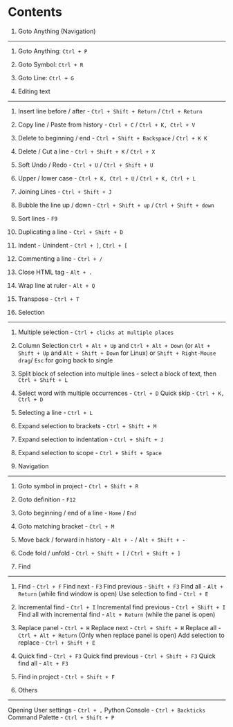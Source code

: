 Contents
=========

1. Goto Anything (Navigation)
------------------------------

1. Goto Anything: `Ctrl + P`
2. Goto Symbol: `Ctrl + R`
3. Goto Line: `Ctrl + G`


2. Editing text
----------------

1.  Insert line before / after - `Ctrl + Shift + Return` / `Ctrl + Return`
2.  Copy line / Paste from history - `Ctrl + C` / `Ctrl + K, Ctrl + V`
3.  Delete to beginning / end - `Ctrl + Shift + Backspace` / `Ctrl + K K`
4.  Delete / Cut a line - `Ctrl + Shift + K` / `Ctrl + X`
5.  Soft Undo / Redo - `Ctrl + U` / `Ctrl + Shift + U`
6.  Upper / lower case - `Ctrl + K, Ctrl + U` / `Ctrl + K, Ctrl + L`
7.  Joining Lines - `Ctrl + Shift + J`
8.  Bubble the line up / down - `Ctrl + Shift + up` / `Ctrl + Shift + down`
9.  Sort lines - `F9`
10. Duplicating a line - `Ctrl + Shift + D`
11. Indent - Unindent - `Ctrl + ]`, `Ctrl + [`
12. Commenting a line - `Ctrl + /`
13. Close HTML tag - `Alt + .`
14. Wrap line at ruler - `Alt + Q`
15. Transpose - `Ctrl + T`


3. Selection
-------------

1. Multiple selection - `Ctrl + clicks at multiple places`
2. Column Selection
   `Ctrl + Alt + Up` and `Ctrl + Alt + Down` (or `Alt + Shift + Up` and
   `Alt + Shift + Down` for Linux) or `Shift + Right-Mouse drag`/ `Esc` for
   going back to single
3. Split block of selection into multiple lines - select a block of text,
   then `Ctrl + Shift + L`
4. Select word with multiple occurrences - `Ctrl + D`
   Quick skip - `Ctrl + K, Ctrl + D`
5. Selecting a line - `Ctrl + L`
6. Expand selection to brackets - `Ctrl + Shift + M`
7. Expand selection to indentation - `Ctrl + Shift + J`
8. Expand selection to scope - `Ctrl + Shift + Space`


4. Navigation
--------------

1. Goto symbol in project - `Ctrl + Shift + R`
2. Goto definition - `F12`
3. Goto beginning / end of a line - `Home` / `End`
4. Goto matching bracket - `Ctrl + M`
5. Move back / forward in history - `Alt + -` / `Alt + Shift + -`
6. Code fold / unfold - `Ctrl + Shift + [` / `Ctrl + Shift + ]`


5. Find
--------

1. Find - `Ctrl + F`
   Find next - `F3`
   Find previous - `Shift + F3`
   Find all - `Alt + Return` (while find window is open)
   Use selection to find - `Ctrl + E`
2. Incremental find - `Ctrl + I`
   Incremental find previous - `Ctrl + Shift + I`
   Find all with incremental find - `Alt + Return` (while the panel is open)
3. Replace panel - `Ctrl + H`
   Replace next - `Ctrl + Shift + H`
   Replace all - `Ctrl + Alt + Return` (Only when replace panel is open)
   Add selection to replace - `Ctrl + Shift + E`
4. Quick find - `Ctrl + F3`
   Quick find previous - `Ctrl + Shift + F3`
   Quick find all - `Alt + F3`
5. Find in project - `Ctrl + Shift + F`


6. Others
----------

Opening User settings - `Ctrl + ,`
Python Console - `Ctrl + Backticks`
Command Palette - `Ctrl + Shift + P`
